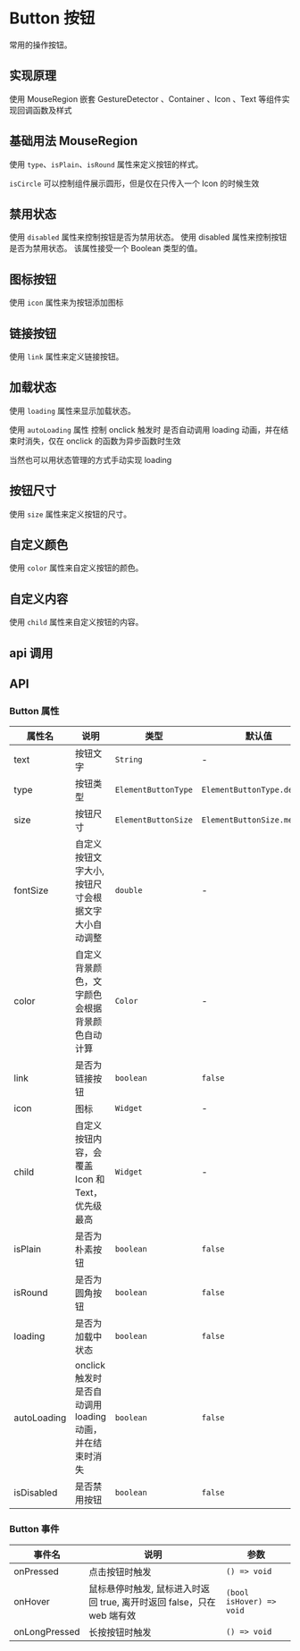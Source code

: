 # Button 按钮

常用的操作按钮。

## 实现原理

使用 MouseRegion 嵌套 GestureDetector 、Container 、Icon 、Text 等组件实现回调函数及样式

## 基础用法 MouseRegion

使用 `type`、`isPlain`、`isRound` 属性来定义按钮的样式。

`isCircle` 可以控制组件展示圆形，但是仅在只传入一个 Icon 的时候生效

<CodeView
  codeUrl="button_page/button_basic.dart"
  reviewUrl="button/basic"
  height="300px"
/>

## 禁用状态

使用 `disabled` 属性来控制按钮是否为禁用状态。
使用 disabled 属性来控制按钮是否为禁用状态。 该属性接受一个 Boolean 类型的值。
<CodeView
  codeUrl="button_page/button_disable.dart"
  reviewUrl="button/disable"
  height="300px"
/>

## 图标按钮

使用 `icon` 属性来为按钮添加图标

<CodeView
  codeUrl="button_page/button_icon.dart"
  reviewUrl="button/icon"
  height="300px"
/>

## 链接按钮

使用 `link` 属性来定义链接按钮。

<CodeView
  codeUrl="button_page/button_link.dart"
  reviewUrl="button/link"
  height="300px"
/>

## 加载状态

使用 `loading` 属性来显示加载状态。

使用 `autoLoading` 属性 控制 onclick 触发时 是否自动调用 loading 动画，并在结束时消失，仅在 onclick 的函数为异步函数时生效

当然也可以用状态管理的方式手动实现 loading
<CodeView
  codeUrl="button_page/button_loading.dart"
  reviewUrl="button/loading"
  height="300px"
/>

## 按钮尺寸

使用 `size` 属性来定义按钮的尺寸。

<CodeView
  codeUrl="button_page/button_size.dart"
  reviewUrl="button/size"
  height="300px"
/>

## 自定义颜色

使用 `color` 属性来自定义按钮的颜色。

<CodeView
  codeUrl="button_page/button_custom_color.dart"
  reviewUrl="button/custom-color"
  height="300px"
/>

## 自定义内容

使用 `child` 属性来自定义按钮的内容。

<CodeView
  codeUrl="button_page/button_custom_children.dart"
  reviewUrl="button/custom-children"
  height="300px"
/>

## api 调用

<CodeView
  codeUrl="button_page/button_api.dart"
  reviewUrl="button/api"
  height="300px"
/>

## API

### Button 属性

| 属性名      | 说明                                                     | 类型                | 默认值                      |
| ----------- | -------------------------------------------------------- | ------------------- | --------------------------- |
| text        | 按钮文字                                                 | `String`            | -                           |
| type        | 按钮类型                                                 | `ElementButtonType` | `ElementButtonType.default` |
| size        | 按钮尺寸                                                 | `ElementButtonSize` | `ElementButtonSize.medium`  |
| fontSize    | 自定义按钮文字大小, 按钮尺寸会根据文字大小自动调整       | `double`            | -                           |
| color       | 自定义背景颜色，文字颜色会根据背景颜色自动计算           | `Color`             | -                           |
| link        | 是否为链接按钮                                           | `boolean`           | `false`                     |
| icon        | 图标                                                     | `Widget`            | -                           |
| child       | 自定义按钮内容，会覆盖 Icon 和 Text，优先级最高          | `Widget`            | -                           |
| isPlain     | 是否为朴素按钮                                           | `boolean`           | `false`                     |
| isRound     | 是否为圆角按钮                                           | `boolean`           | `false`                     |
| loading     | 是否为加载中状态                                         | `boolean`           | `false`                     |
| autoLoading | onclick 触发时 是否自动调用 loading 动画，并在结束时消失 | `boolean`           | `false`                     |
| isDisabled  | 是否禁用按钮                                             | `boolean`           | `false`                     |

### Button 事件

| 事件名        | 说明                                                                   | 参数                     |
| ------------- | ---------------------------------------------------------------------- | ------------------------ |
| onPressed     | 点击按钮时触发                                                         | `() => void`             |
| onHover       | 鼠标悬停时触发, 鼠标进入时返回 true, 离开时返回 false，只在 web 端有效 | `(bool isHover) => void` |
| onLongPressed | 长按按钮时触发                                                         | `() => void`             |
